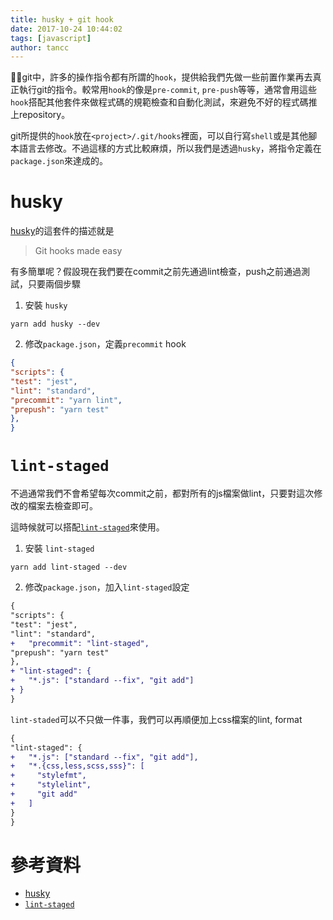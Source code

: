 ```yaml
---
title: husky + git hook
date: 2017-10-24 10:44:02
tags: [javascript]
author: tancc
---
```


git中，許多的操作指令都有所謂的`hook`，提供給我們先做一些前置作業再去真正執行git的指令。較常用`hook`的像是`pre-commit`, `pre-push`等等，通常會用這些`hook`搭配其他套件來做程式碼的規範檢查和自動化測試，來避免不好的程式碼推上repository。

git所提供的`hook`放在`<project>/.git/hooks`裡面，可以自行寫`shell`或是其他腳本語言去修改。不過這樣的方式比較麻煩，所以我們是透過`husky`，將指令定義在`package.json`來達成的。

# husky

[husky](https://github.com/typicode/husky)的這套件的描述就是

> Git hooks made easy

有多簡單呢？假設現在我們要在commit之前先通過lint檢查，push之前通過測試，只要兩個步驟

1. 安裝 `husky`

`yarn add husky --dev`

2. 修改`package.json`，定義`precommit` hook

```json
{
"scripts": {
"test": "jest",
"lint": "standard",
"precommit": "yarn lint",
"prepush": "yarn test"
},
}
```

# `lint-staged`

不過通常我們不會希望每次commit之前，都對所有的js檔案做lint，只要對這次修改的檔案去檢查即可。

這時候就可以搭配[`lint-staged`](https://github.com/okonet/lint-staged)來使用。

1. 安裝 `lint-staged`

`yarn add lint-staged --dev`

2. 修改`package.json`，加入`lint-staged`設定

```diff
{
"scripts": {
"test": "jest",
"lint": "standard",
+   "precommit": "lint-staged",
"prepush": "yarn test"
},
+ "lint-staged": {
+   "*.js": ["standard --fix", "git add"]
+ }
}
```

`lint-staded`可以不只做一件事，我們可以再順便加上css檔案的lint, format

```diff
{
"lint-staged": {
+   "*.js": ["standard --fix", "git add"],
+   "*.{css,less,scss,sss}": [
+     "stylefmt",
+     "stylelint",
+     "git add"
+   ]
}
}
```

# 參考資料

- [husky](https://github.com/typicode/husky)
- [`lint-staged`](https://github.com/okonet/lint-staged)

